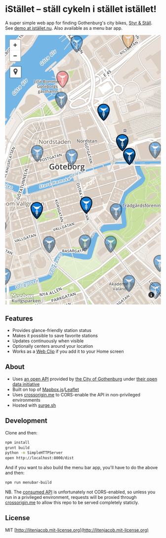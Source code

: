 # iStället – ställ cykeln i stället istället!

A super simple web app for finding Gothenburg's city bikes, [Styr & Ställ](http://goteborgbikes.se). See [demo at istället.nu](http://istället.nu). Also available as a menu bar app.

[![Demo screenshot](design/demo.png)](http://istället.nu)

## Features

* Provides glance-friendly station status
* Makes it possible to save favorite stations
* Updates continuously when visible
* Optionally centers around your location
* Works as a [Web Clip](https://developer.apple.com/library/ios/documentation/AppleApplications/Reference/SafariWebContent/ConfiguringWebApplications/ConfiguringWebApplications.html#//apple_ref/doc/uid/TP40002051-CH3-SW4) if you add it to your Home screen

## About

* Uses [an open API](http://data.goteborg.se/StyrOchStall/v0.1/help/operations/StyrOchStall) provided by [the City of Gothenburg](https://www.goteborg.se) under [their open data initiative](http://data.goteborg.se/)
* Built on top of [Mapbox.js](https://www.mapbox.com/mapbox.js)/[Leaflet](http://leafletjs.com)
* Uses [crossorigin.me](http://crossorigin.me) to CORS-enable the API in non-privileged environments
* Hosted with [surge.sh](https://surge.sh)

## Development

Clone and then:

```bash
npm install
grunt build
python -m SimpleHTTPServer
open http://localhost:8000/dist
```

And if you want to also build the menu bar app, you'll have to do the above and then:

```bash
npm run menubar-build
```

NB. The [consumed API](http://data.goteborg.se/StyrOchStall/v0.1/help/operations/StyrOchStall) is unfortunately not CORS-enabled, so unless you run in a privileged environment, requests will be proxied through [crossorigin.me](http://crossorigin.me) to allow this repo to be served completely staticly.

## License

MIT [http://litenjacob.mit-license.org](http://litenjacob.mit-license.org)
